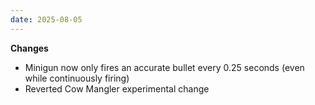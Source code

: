 ```yaml
---
date: 2025-08-05
---
```


**Changes**

* Minigun now only fires an accurate bullet every 0.25 seconds (even while continuously firing)
* Reverted Cow Mangler experimental change
